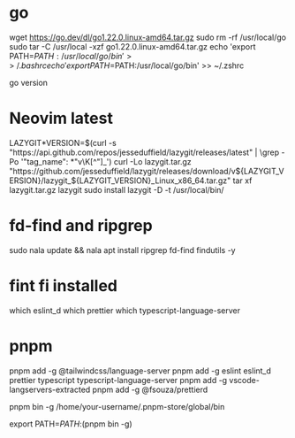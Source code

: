# go

wget https://go.dev/dl/go1.22.0.linux-amd64.tar.gz
sudo rm -rf /usr/local/go
sudo tar -C /usr/local -xzf go1.22.0.linux-amd64.tar.gz
echo 'export PATH=$PATH:/usr/local/go/bin' >> ~/.bashrc
echo 'export PATH=$PATH:/usr/local/go/bin' >> ~/.zshrc

<!-- TODO: resource-->

go version

# Neovim latest

LAZYGIT*VERSION=$(curl -s "https://api.github.com/repos/jesseduffield/lazygit/releases/latest" | \grep -Po '"tag_name": *"v\K[^"]_')
curl -Lo lazygit.tar.gz "https://github.com/jesseduffield/lazygit/releases/download/v${LAZYGIT_VERSION}/lazygit_${LAZYGIT_VERSION}\_Linux_x86_64.tar.gz"
tar xf lazygit.tar.gz lazygit
sudo install lazygit -D -t /usr/local/bin/

# fd-find and ripgrep

sudo nala update && nala apt install ripgrep fd-find findutils -y

# fint fi installed

which eslint_d
which prettier
which typescript-language-server

 <!--eslint_d not found-->
 <!--prettier not found-->
 <!--typescript-language-server not found-->

# pnpm

pnpm add -g @tailwindcss/language-server
pnpm add -g eslint eslint_d prettier typescript typescript-language-server
pnpm add -g vscode-langservers-extracted
pnpm add -g @fsouza/prettierd

pnpm bin -g <!-- Y: This will output something like: -->
/home/your-username/.pnpm-store/global/bin

<!-- Y: Add the directory to your $PATH in your shell configuration file (~/.bashrc, ~/.zshrc, etc.):-->

export PATH=$PATH:$(pnpm bin -g)
